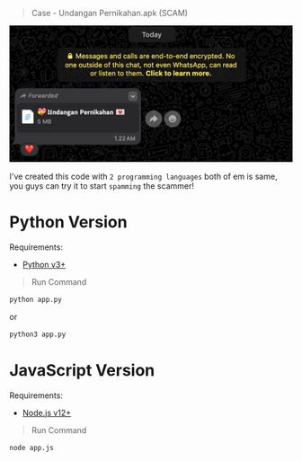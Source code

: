 > Case - Undangan Pernikahan.apk (SCAM)

![Undangan Pernikahan](images/undangan_pernikahan.jpeg)

I've created this code with `2 programming languages` both of em is same, you guys can try it to start `spamming` the scammer!

# Python Version
Requirements:
- [Python v3+](https://www.python.org/)

> Run Command

```bash
python app.py
```

or

```bash
python3 app.py
```

# JavaScript Version
Requirements:
- [Node.js v12+](https://nodejs.org/)

> Run Command

```bash
node app.js
```